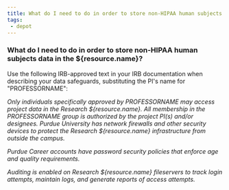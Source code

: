 ```yaml
---
title: What do I need to do in order to store non-HIPAA human subjects data in the ${resource.name}?
tags:
 - depot
---
```


### What do I need to do in order to store non-HIPAA human subjects data in the ${resource.name}?

Use the following IRB-approved text in your IRB documentation when describing your data safeguards, substituting the PI's name for "PROFESSORNAME":

<em>Only individuals specifically approved by PROFESSORNAME may access project data in the Research ${resource.name}.  All membership in the PROFESSORNAME group is authorized by the project PI(s) and/or designees. Purdue University has network firewalls and other security devices to protect the Research ${resource.name} infrastructure from outside the campus.

Purdue Career accounts have password security policies that enforce age and quality requirements.

Auditing is enabled on Research ${resource.name} fileservers to track login attempts, maintain logs, and generate reports of access attempts.</em>
